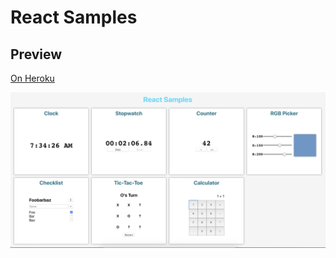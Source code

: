 # React Samples

## Preview

[On Heroku](https://morning-river-15836.herokuapp.com/)

<p align="center">
  <img src="preview.png">
</p>
